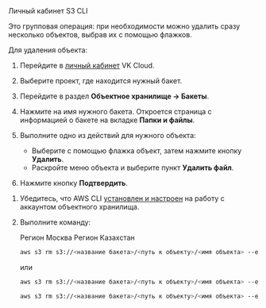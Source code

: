 <tabs>
<tablist>
<tab>Личный кабинет</tab>
<tab>S3 CLI</tab>
</tablist>
<tabpanel>

Это групповая операция: при необходимости можно удалить сразу несколько объектов, выбрав их с помощью флажков.

Для удаления объекта:

1. Перейдите в [личный кабинет](https://mcs.mail.ru/app/) VK Cloud.
1. Выберите проект, где находится нужный бакет.
1. Перейдите в раздел **Объектное хранилище → Бакеты**.
1. Нажмите на имя нужного бакета. Откроется страница с информацией о бакете на вкладке **Папки и файлы**.
1. Выполните одно из действий для нужного объекта:

   - Выберите с помощью флажка объект, затем нажмите кнопку **Удалить**.
   - Раскройте меню объекта и выберите пункт **Удалить файл**.

1. Нажмите кнопку **Подтвердить**.

</tabpanel>
<tabpanel>

1. Убедитесь, что AWS CLI [установлен и настроен](../../tools/s3-cli/) на работу с аккаунтом объектного хранилища.
1. Выполните команду:

   <tabs>
   <tablist>
   <tab>Регион Москва</tab>
   <tab>Регион Казахстан</tab>
   </tablist>
   <tabpanel>

   ```bash
   aws s3 rm s3://<название бакета>/<путь к объекту>/<имя объекта> --endpoint-url https://hb.vkcs.cloud
   ```

   или

   ```bash
   aws s3 rm s3://<название бакета>/<путь к объекту>/<имя объекта> --endpoint-url https://hb.ru-msk.vkcs.cloud
   ```

   </tabpanel>
   <tabpanel>

   ```bash
   aws s3 rm s3://<название бакета>/<путь к объекту>/<имя объекта> --endpoint-url https://hb.kz-ast.vkcs.cloud
   ```

   </tabpanel>
   </tabs>

</tabpanel>
</tabs>
